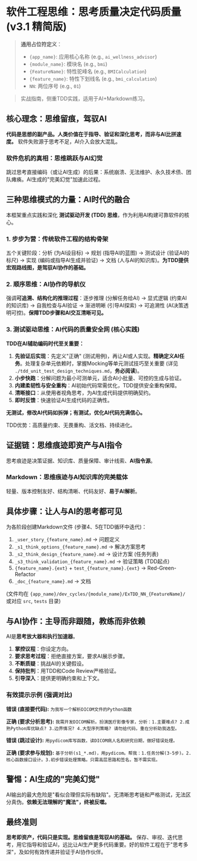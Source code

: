 # 软件工程思维：思考质量决定代码质量 (v3.1 精简版)

> **通用占位符定义**：
> - `{app_name}`: 应用核心名称 (e.g., `ai_wellness_advisor`)
> - `{module_name}`: 模块名 (e.g., `bmi`)
> - `{FeatureName}`: 特性驼峰名 (e.g., `BMICalculation`)
> - `{feature_name}`: 特性下划线名 (e.g., `bmi_calculation`)
> - `NN`: 两位序号 (e.g., `01`)

> 实战指南，侧重TDD实践，适用于AI+Markdown练习。

## 核心理念：思维留痕，驾驭AI

**代码是思想的副产品。人类价值在于指导、验证和深化思考，而非与AI比拼速度。** 软件失败源于思考不足，AI介入会放大混乱。

### 软件危机的真相：思维跳跃与AI幻觉

跳过思考直接编码（或让AI生成）的后果：系统崩溃、无法维护、永久技术债、团队瘫痪。AI生成的"完美幻觉"加速此过程。

## 三种思维模式的力量：AI时代的融合

本框架重点实践和深化 **测试驱动开发 (TDD) 思维**，作为利用AI构建可靠软件的核心。

### 1. 步步为营：传统软件工程的结构骨架

五个关键阶段：分析 (为AI设目标) -> 规划 (指导AI的蓝图) -> 测试设计 (验证AI的标尺) -> 实现 (编码或指导AI生成并验证) -> 文档 (人与AI的知识库)。**为TDD提供宏观路线图，是驾驭AI协作的基础。**

### 2. 顺序思维：AI协作的导航仪

强调**可追溯、结构化的推理过程**：逐步推理 (分解任务给AI) -> 显式逻辑 (约束AI的知识库) -> 自我检查与AI验证 -> 渐进明晰 (引导AI探索) -> 可追溯性 (AI决策透明可控)。**保障TDD步骤和AI交互清晰可见。**

### 3. 测试驱动思维：AI代码的质量安全网 (核心实践)

**TDD在AI辅助编码时代至关重要：**

1.  **先验证后实现**：先定义"正确" (测试用例)，再让AI或人实现。**精确定义AI任务**。处理复杂单元依赖时，掌握Mocking等单元测试技巧至关重要 (详见 `./tdd_unit_test_design_techniques.md`，**务必阅读**)。
2.  **小步快跑**：分解问题为最小可测单元，适合AI小批量、可控的生成与验证。
3.  **内建柔韧性与安全重构**：AI初始代码常需优化，TDD提供安全重构保障。
4.  **清晰接口**：从使用者视角思考，为AI生成代码提供明确契约。
5.  **即时反馈**：快速验证AI生成代码的正确性。

**无测试，修改AI代码如拆弹；有测试，优化AI代码充满信心。**

TDD优势：高质量约束、无畏重构、活文档、持续进化。

## 证据链：思维痕迹即资产与AI指令

思考痕迹是决策证据、知识库、质量保障、审计线索、**AI指令源**。

### Markdown：思维痕迹与AI知识库的完美载体

轻量、版本控制友好、结构清晰、代码友好、**易于AI解析**。

## 具体步骤：让人与AI的思考都可见

为各阶段创建Markdown文件 (步骤4、5在TDD循环中迭代)：

1. `_user_story_{feature_name}.md` → 问题定义
2. `_s1_think_options_{feature_name}.md` → 解决方案思考
3. `_s2_think_design_{feature_name}.md` → 设计方案 (任务列表)
4. `_s3_think_validation_{feature_name}.md` → 验证策略 (TDD起点)
5. `{feature_name}.{ext}` + `test_{feature_name}.{ext}` → Red-Green-Refactor
6. `_doc_{feature_name}.md` → 文档

(文件均在 `{app_name}/dev_cycles/{module_name}/ExTDD_NN_{FeatureName}/` 或对应 `src`, `tests` 目录)

## 与AI协作：主导而非跟随，教练而非依赖

AI是**思考放大器和执行加速器**。

1. **掌控议程**：你设定方向。
2. **要求思考过程**：拒绝直接方案，要求AI展示步骤。
3. **不断质疑**：挑战AI的关键假设。
4. **保持批判**：用TDD和Code Review严格验证。
5. **引导深入**：提供更明确约束和上下文。

### 有效提示示例 (强调对比)

**错误 (直接要代码):**
`为我写一个解析DICOM文件的Python函数`

**正确 (要求分析思考):**
`我需开发DICOM解析。扮演医疗影像专家，分析：1.主要难点? 2.成熟Python库优缺点? 3.边界情况? 4.大型序列策略? 请勿给代码，重在分析助我选型。`

**错误 (跳过设计):**
`用pydicom库写函数，读DICOM病人名和研究日期，做好错误处理。`

**正确 (要求参与规划):**
`基于分析(s1_*.md)，用pydicom。帮我：1.任务分解(3-5步)。2.核心函数接口设计。3.初步错误处理策略。只需高层思路和签名，暂不需实现。`

## 警惕：AI生成的"完美幻觉"

AI输出的最大危险是"看似合理但实际有缺陷"。无清晰思考链和严格测试，无法区分真伪。**依赖无法理解的"魔法"，终被反噬。**

## 最终准则

**思考即资产，代码只是实现。思维留痕是驾驭AI的基础。** 保存、审视、迭代思考，用它指导和验证AI，远比让AI生产更多代码重要。好的软件工程在于"思考多深"，及如何有效传递并验证于AI协作伙伴。